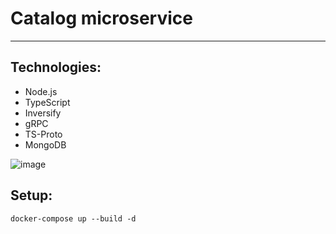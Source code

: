 # Catalog microservice

___

## Technologies:

- Node.js
- TypeScript
- Inversify
- gRPC
- TS-Proto
- MongoDB

![image](./media/ecommerce-backend-catalog.png)

## Setup:

```
docker-compose up --build -d
```